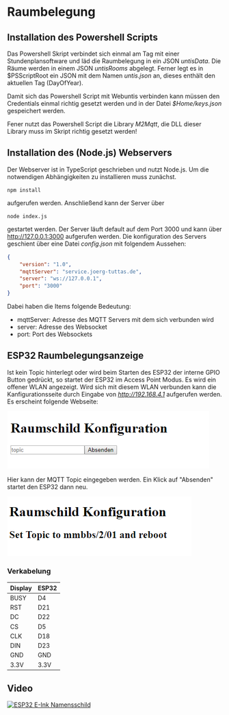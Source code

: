 #  Raumbelegung
## Installation des Powershell Scripts
Das Powershell Skript verbindet sich einmal am Tag mit einer Stundenplansoftware und läd die Raumbelegung in ein JSON *untisData*. Die Räume werden in einem JSON *untisRooms* abgelegt. Ferner legt es in $PSScriptRoot ein JSON mit dem Namen *untis.json* an, dieses enthält den aktuellen Tag (DayOfYear). 

Damit sich das Powershell Script mit Webuntis verbinden kann müssen den Credentials einmal richtig gesetzt werden und in der Datei *$Home/keys.json* gespeichert werden.

Fener nutzt das Powershell Script die Library *M2Mqtt*, die DLL dieser Library muss im Skript richtig gesetzt werden!

## Installation des (Node.js) Webservers
Der Webserver ist in TypeScript geschrieben und nutzt Node.js.  Um die notwendigen Abhängigkeiten zu installieren muss zunächst.
```
npm install
```
aufgerufen werden. Anschließend kann der Server über
```
node index.js
```
gestartet werden. Der Server läuft default auf dem Port 3000 und kann über http://127.0.0.1:3000 aufgerufen werden. Die konfiguration des Servers geschient über eine Datei *config.json* mit folgendem Aussehen:
```json
{
    "version": "1.0",
    "mqttServer": "service.joerg-tuttas.de",
    "server": "ws://127.0.0.1",
    "port": "3000"
}
```
Dabei haben die Items folgende Bedeutung:
- mqttServer: Adresse des MQTT Servers mit dem sich verbunden wird
- server: Adresse des Websocket
- port: Port des Websockets

## ESP32 Raumbelegungsanzeige
Ist kein Topic hinterlegt oder wird beim Starten des ESP32 der interne GPIO Button gedrückt, so startet der ESP32 im Access Point Modus. Es wird ein offener WLAN angezeigt. Wird sich mit diesem WLAN verbunden kann die Kanfigurationsseite durch Eingabe von *http://192.168.4.1* aufgerufen werden. Es erscheint folgende Webseite:

![config1](ESP32Raumschild/screen1.PNG)

Hier kann der MQTT Topic eingegeben werden. Ein Klick auf "Absenden" startet den ESP32 dann neu.

![config2](ESP32Raumschild/screen2.PNG)


### Verkabelung

Display | ESP32 
--- | --- 
BUSY | D4 
RST | D21 
DC | D22 
CS | D5 
CLK | D18 
DIN | D23 
GND | GND 
3.3V | 3.3V 

## Video
[![ESP32 E-Ink Namensschild](http://img.youtube.com/vi/hAL28c2Mg04/0.jpg)](http://www.youtube.com/watch?v=hAL28c2Mg04)